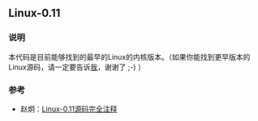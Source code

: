 ## Linux-0.11 
### 说明
本代码是目前能够找到的最早的Linux的内核版本。（如果你能找到更早版本的Linux源码，请一定要告诉[我](2252176220@qq.com)，谢谢了 ;-) ）

### 参考
 - 赵炯：[Linux-0.11源码完全注释](http://book.douban.com/subject/1231236/)

